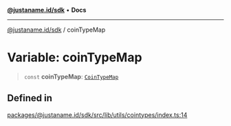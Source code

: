 [**@justaname.id/sdk**](../README.md) • **Docs**

***

[@justaname.id/sdk](../globals.md) / coinTypeMap

# Variable: coinTypeMap

> `const` **coinTypeMap**: [`CoinTypeMap`](../type-aliases/CoinTypeMap.md)

## Defined in

[packages/@justaname.id/sdk/src/lib/utils/cointypes/index.ts:14](https://github.com/JustaName-id/JustaName-sdk/blob/626b4b68604f3125538c424811e641247a5bd58d/packages/@justaname.id/sdk/src/lib/utils/cointypes/index.ts#L14)
